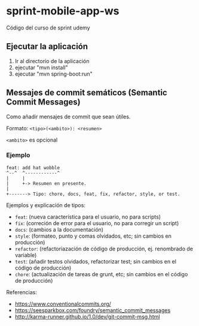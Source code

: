 # sprint-mobile-app-ws

Código del curso de sprint udemy

## Ejecutar la aplicación

1. Ir al directorio de la aplicación
2. ejecutar "mvn install"
3. ejecutar "mvn spring-boot:run"

## Messajes de commit semáticos (Semantic Commit Messages)

Como añadir mensajes de commit que sean útiles.

Formato: `<tipo>(<ambito>): <resumen>`

`<ambito>` es opcional

### Ejemplo

```
feat: add hat wobble
^--^  ^------------^
|     |
|     +-> Resumen en presente.
|
+-------> Tipo: chore, docs, feat, fix, refactor, style, or test.
```

Ejemplos y explicación de tipos:

- `feat`: (nueva característica para el usuario, no para scripts)
- `fix`: (correción de error para el usuario, no para corregir un script)
- `docs`: (cambios a la documentación)
- `style`: (formateo, punto y comas olvidados, etc; sin cambios en producción)
- `refactor`: (refactoriazación de código de producción, ej. renombrado de  variable)
- `test`: (añadir testos olvidados, refactorizar test; sin cambios en el código de producción)
- `chore`: (actualización de tareas de grunt, etc; sin cambios en el código de producción)

Referencias:

- https://www.conventionalcommits.org/
- https://seesparkbox.com/foundry/semantic_commit_messages
- http://karma-runner.github.io/1.0/dev/git-commit-msg.html

